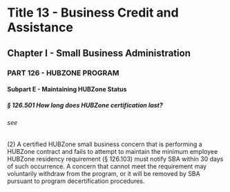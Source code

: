 
# Title 13 - Business Credit and Assistance
## Chapter I - Small Business Administration
### PART 126 - HUBZONE PROGRAM
#### Subpart E - Maintaining HUBZone Status
##### § 126.501 How long does HUBZone certification last?
###### see

(2) A certified HUBZone small business concern that is performing a HUBZone contract and fails to attempt to maintain the minimum employee HUBZone residency requirement (§ 126.103) must notify SBA within 30 days of such occurrence. A concern that cannot meet the requirement may voluntarily withdraw from the program, or it will be removed by SBA pursuant to program decertification procedures.
